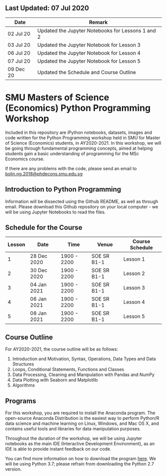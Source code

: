 Last Updated: 07 Jul 2020
---
|     Date     |                          Remark                           |
|--------------|-----------------------------------------------------------|
|   02 Jul 20  |    Updated the Jupyter Notebooks for Lessons 1 and 2      |
|   03 Jul 20  |       Updated the Jupyter Notebook for Lesson 3           |
|   06 Jul 20  |       Updated the Jupyter Notebook for Lesson 4           |
|   07 Jul 20  |       Updated the Jupyter Notebook for Lesson 5           |
|   09 Dec 20  |       Updated the Schedule and Course Outline             |

# SMU Masters of Science (Economics) Python Programming Workshop
Included in this repository are iPython notebooks, datasets, images and code written for the Python Programming workshop held in SMU for Master of Science (Economics) students, in AY2020-2021. In this workshop, we will be going through fundamental programming concepts, aimed at helping students gain a basic understanding of programming for the MSc Economics course. 

If there are any problems with the code, please send an email to bolin.ng.2018@phdecons.smu.edu.sg

## Introduction to Python Programming
Information will be dissected using the Github README, as well as through email. Please download this Github repository on your local computer - we will be using Jupyter Notebooks to read the files.

## Schedule for the Course
| Lesson  |     Date      |     Time        |       Venue          |  Course Schedule  |
|---------|---------------|-----------------|----------------------|-------------------|
|    1    |  28 Dec 2020  |   1900 - 2200   |      SOE SR B1-1     |     Lesson 1      |
|    2    |  30 Dec 2020  |   1900 - 2200   |      SOE SR B1-1     |     Lesson 2      |
|    3    |  04 Jan 2021  |   1900 - 2200   |      SOE SR B1-1     |     Lesson 3      |
|    4    |  06 Jan 2021  |   1900 - 2200   |      SOE SR B1-1     |     Lesson 4      |
|    5    |  08 Jan 2021  |   1900 - 2200   |      SOE SR B1-1     |     Lesson 5      |

## Course Outline
For AY2020-2021, the course outline will be as follows:
1. Introduction and Motivation, Syntax, Operations, Data Types and Data Structures
2. Loops, Conditional Statements, Functions and Classes
3. Data Processing, Cleaning and Manipulation with Pandas and NumPy
4. Data Plotting with Seaborn and Matplotlib
5. Algorithms

## Programs
For this workshop, you are required to install the Anaconda program. The open-source Anaconda Distribution is the easiest way to perform Python/R data science and machine learning on Linux, Windows, and Mac OS X, and contains useful tools and libraries for data manipulation purposes. 

Throughout the duration of the workshop, we will be using Jupyter notebooks as the main IDE (Interactive Development Environment), as an IDE is able to provide instant feedback on our code.

You can find more information on how to download the program [here](https://docs.anaconda.com/anaconda/install/). We will be using Python 3.7; please refrain from downloading the Python 2.7 version.

